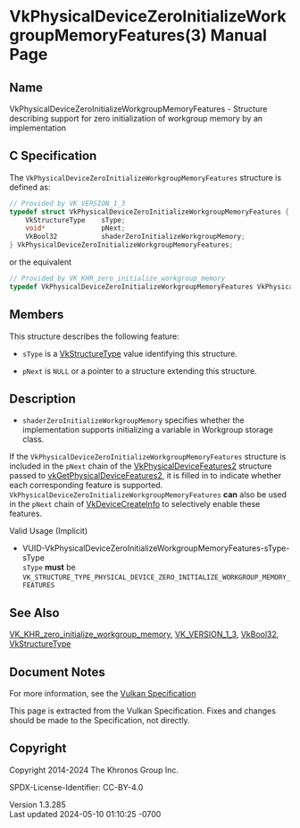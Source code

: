 # VkPhysicalDeviceZeroInitializeWorkgroupMemoryFeatures(3) Manual Page

## Name

VkPhysicalDeviceZeroInitializeWorkgroupMemoryFeatures - Structure
describing support for zero initialization of workgroup memory by an
implementation



## <a href="#_c_specification" class="anchor"></a>C Specification

The `VkPhysicalDeviceZeroInitializeWorkgroupMemoryFeatures` structure is
defined as:

``` c
// Provided by VK_VERSION_1_3
typedef struct VkPhysicalDeviceZeroInitializeWorkgroupMemoryFeatures {
    VkStructureType    sType;
    void*              pNext;
    VkBool32           shaderZeroInitializeWorkgroupMemory;
} VkPhysicalDeviceZeroInitializeWorkgroupMemoryFeatures;
```

or the equivalent

``` c
// Provided by VK_KHR_zero_initialize_workgroup_memory
typedef VkPhysicalDeviceZeroInitializeWorkgroupMemoryFeatures VkPhysicalDeviceZeroInitializeWorkgroupMemoryFeaturesKHR;
```

## <a href="#_members" class="anchor"></a>Members

This structure describes the following feature:

- `sType` is a [VkStructureType](https://registry.khronos.org/vulkan/specs/1.3-extensions/man/html/VkStructureType.html) value identifying
  this structure.

- `pNext` is `NULL` or a pointer to a structure extending this
  structure.

## <a href="#_description" class="anchor"></a>Description

- <span id="extension-features-shaderZeroInitializeWorkgroupMemory"></span>
  `shaderZeroInitializeWorkgroupMemory` specifies whether the
  implementation supports initializing a variable in Workgroup storage
  class.

If the `VkPhysicalDeviceZeroInitializeWorkgroupMemoryFeatures` structure
is included in the `pNext` chain of the
[VkPhysicalDeviceFeatures2](https://registry.khronos.org/vulkan/specs/1.3-extensions/man/html/VkPhysicalDeviceFeatures2.html) structure
passed to
[vkGetPhysicalDeviceFeatures2](https://registry.khronos.org/vulkan/specs/1.3-extensions/man/html/vkGetPhysicalDeviceFeatures2.html), it is
filled in to indicate whether each corresponding feature is supported.
`VkPhysicalDeviceZeroInitializeWorkgroupMemoryFeatures` **can** also be
used in the `pNext` chain of
[VkDeviceCreateInfo](https://registry.khronos.org/vulkan/specs/1.3-extensions/man/html/VkDeviceCreateInfo.html) to selectively enable
these features.

Valid Usage (Implicit)

- <a
  href="#VUID-VkPhysicalDeviceZeroInitializeWorkgroupMemoryFeatures-sType-sType"
  id="VUID-VkPhysicalDeviceZeroInitializeWorkgroupMemoryFeatures-sType-sType"></a>
  VUID-VkPhysicalDeviceZeroInitializeWorkgroupMemoryFeatures-sType-sType  
  `sType` **must** be
  `VK_STRUCTURE_TYPE_PHYSICAL_DEVICE_ZERO_INITIALIZE_WORKGROUP_MEMORY_FEATURES`

## <a href="#_see_also" class="anchor"></a>See Also

[VK_KHR_zero_initialize_workgroup_memory](https://registry.khronos.org/vulkan/specs/1.3-extensions/man/html/VK_KHR_zero_initialize_workgroup_memory.html),
[VK_VERSION_1_3](https://registry.khronos.org/vulkan/specs/1.3-extensions/man/html/VK_VERSION_1_3.html), [VkBool32](https://registry.khronos.org/vulkan/specs/1.3-extensions/man/html/VkBool32.html),
[VkStructureType](https://registry.khronos.org/vulkan/specs/1.3-extensions/man/html/VkStructureType.html)

## <a href="#_document_notes" class="anchor"></a>Document Notes

For more information, see the <a
href="https://registry.khronos.org/vulkan/specs/1.3-extensions/html/vkspec.html#VkPhysicalDeviceZeroInitializeWorkgroupMemoryFeatures"
target="_blank" rel="noopener">Vulkan Specification</a>

This page is extracted from the Vulkan Specification. Fixes and changes
should be made to the Specification, not directly.

## <a href="#_copyright" class="anchor"></a>Copyright

Copyright 2014-2024 The Khronos Group Inc.

SPDX-License-Identifier: CC-BY-4.0

Version 1.3.285  
Last updated 2024-05-10 01:10:25 -0700
